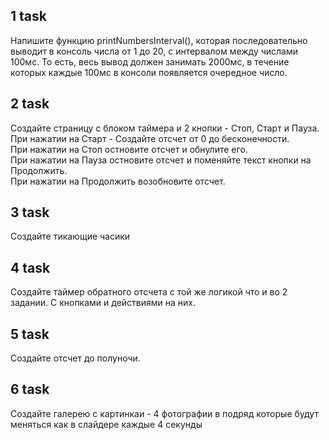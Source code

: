 ## 1 task

Напишите функцию printNumbersInterval(), которая последовательно выводит в консоль числа от 1 до 20, с интервалом между числами 100мс. То есть, весь вывод должен занимать 2000мс, в течение которых каждые 100мс в консоли появляется очередное число.

## 2 task
Создайте страницу с блоком таймера и 2 кнопки - Стоп, Старт и Пауза. <br/>
При нажатии на Старт - Создайте отсчет от 0 до бесконечности.<br/>
При нажатии на Стоп остновите отсчет и обнулите его.<br/>
При нажатии на Пауза остновите отсчет и поменяйте текст кнопки на Продолжить.<br/>
При нажатии на Продолжить возобновите отсчет.

## 3 task

Создайте тикающие часики

## 4 task

Создайте таймер обратного отсчета c той же логикой что и во 2 задании. С кнопками и действиями на них.

## 5 task

Создайте отсчет до полуночи.

## 6 task

Создайте галерею с картинкаи - 4 фотографии в подряд которые будут меняться как в слайдере каждые 4 секунды
